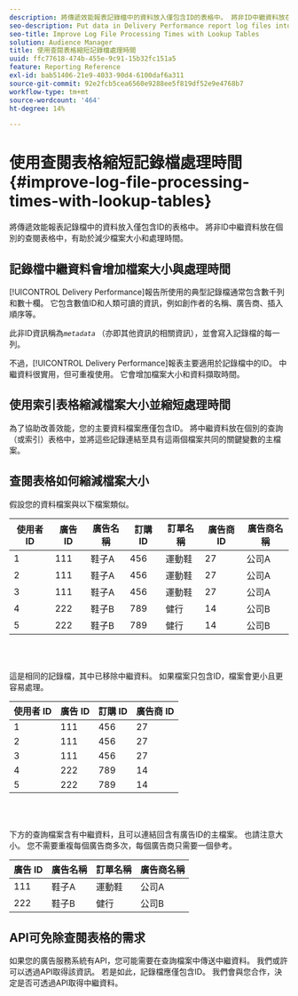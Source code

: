 ```yaml
---
description: 將傳遞效能報表記錄檔中的資料放入僅包含ID的表格中。 將非ID中繼資料放在個別的查閱表格中，有助於減少檔案大小和處理時間。
seo-description: Put data in Delivery Performance report log files into tables that contain IDs only. Put non-ID metadata in separate lookup tables to help reduce file size and processing times.
seo-title: Improve Log File Processing Times with Lookup Tables
solution: Audience Manager
title: 使用查閱表格縮短記錄檔處理時間
uuid: ffc77618-474b-455e-9c91-15b32fc151a5
feature: Reporting Reference
exl-id: bab51406-21e9-4033-90d4-6100daf6a311
source-git-commit: 92e2fcb5cea6560e9288ee5f819df52e9e4768b7
workflow-type: tm+mt
source-wordcount: '464'
ht-degree: 14%

---
```


# 使用查閱表格縮短記錄檔處理時間{#improve-log-file-processing-times-with-lookup-tables}

將傳遞效能報表記錄檔中的資料放入僅包含ID的表格中。 將非ID中繼資料放在個別的查閱表格中，有助於減少檔案大小和處理時間。

<!-- 

c_lookup_tables.xml

 -->

## 記錄檔中繼資料會增加檔案大小與處理時間

[!UICONTROL Delivery Performance]報告所使用的典型記錄檔通常包含數千列和數十欄。 它包含數值ID和人類可讀的資訊，例如創作者的名稱、廣告商、插入順序等。

此非ID資訊稱為&#x200B;*`metadata`* （亦即其他資訊的相關資訊），並會寫入記錄檔的每一列。

不過，[!UICONTROL Delivery Performance]報表主要適用於記錄檔中的ID。 中繼資料很實用，但可重複使用。 它會增加檔案大小和資料擷取時間。

## 使用索引表格縮減檔案大小並縮短處理時間

為了協助改善效能，您的主要資料檔案應僅包含ID。 將中繼資料放在個別的查詢（或索引）表格中，並將這些記錄連結至具有這兩個檔案共同的關鍵變數的主檔案。

## 查閱表格如何縮減檔案大小

假設您的資料檔案與以下檔案類似。

| 使用者 ID | 廣告 ID | 廣告名稱 | 訂購 ID | 訂單名稱 | 廣告商 ID | 廣告商名稱 |
|---|---|---|---|---|---|---|
| 1 | 111 | 鞋子A | 456 | 運動鞋 | 27 | 公司A |
| 2 | 111 | 鞋子A | 456 | 運動鞋 | 27 | 公司A |
| 3 | 111 | 鞋子A | 456 | 運動鞋 | 27 | 公司A |
| 4 | 222 | 鞋子B | 789 | 健行 | 14 | 公司B |
| 5 | 222 | 鞋子B | 789 | 健行 | 14 | 公司B |

<br> 

這是相同的記錄檔，其中已移除中繼資料。 如果檔案只包含ID，檔案會更小且更容易處理。

| 使用者 ID | 廣告 ID | 訂購 ID | 廣告商 ID |
|---|---|---|---|
| 1 | 111 | 456 | 27 |
| 2 | 111 | 456 | 27 |
| 3 | 111 | 456 | 27 |
| 4 | 222 | 789 | 14 |
| 5 | 222 | 789 | 14 |

<br> 

下方的查詢檔案含有中繼資料，且可以連結回含有廣告ID的主檔案。 也請注意大小。 您不需要重複每個廣告商多次，每個廣告商只需要一個參考。

| 廣告 ID | 廣告名稱 | 訂單名稱 | 廣告商名稱 |
|---|---|---|---|
| 111 | 鞋子A | 運動鞋 | 公司A |
| 222 | 鞋子B | 健行 | 公司B |

## API可免除查閱表格的需求

如果您的廣告服務系統有API，您可能需要在查詢檔案中傳送中繼資料。 我們或許可以透過API取得該資訊。 若是如此，記錄檔應僅包含ID。 我們會與您合作，決定是否可透過API取得中繼資料。
